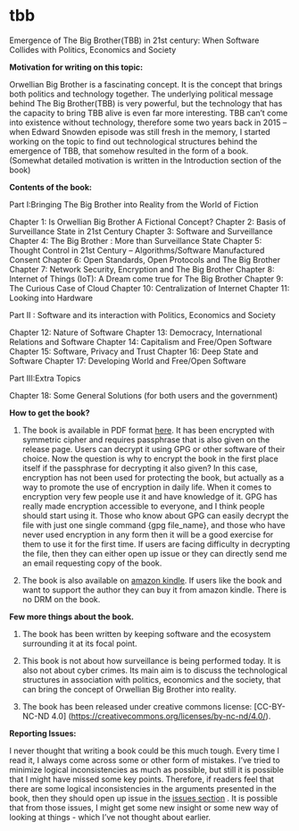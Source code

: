 # tbb

Emergence of The Big Brother(TBB) in 21st century: When Software Collides with Politics, Economics and Society


**Motivation for writing on this topic:**

Orwellian Big Brother is a fascinating concept. It is the concept that brings both politics and technology together. The underlying political message behind The Big Brother(TBB) is very powerful, but the technology that has the capacity to bring TBB alive is even far more interesting. TBB can’t come into existence without technology, therefore some two years back in 2015 – when Edward Snowden episode was still fresh in the memory, I started working on the topic to find out technological structures behind the emergence of TBB, that somehow resulted in the form of a book. (Somewhat detailed motivation is written in the Introduction section of the book)


**Contents of the book:**

Part I:Bringing The Big Brother into Reality from the World of Fiction

Chapter 1: Is Orwellian Big Brother A Fictional Concept?
Chapter 2: Basis of Surveillance State in 21st Century
Chapter 3: Software and Surveillance
Chapter 4: The Big Brother : More than Surveillance State
Chapter 5: Thought Control in 21st Century – Algorithms/Software Manufactured Consent
Chapter 6: Open Standards, Open Protocols and The Big Brother
Chapter 7: Network Security, Encryption and The Big Brother
Chapter 8: Internet of Things (IoT): A Dream come true for The Big Brother
Chapter 9: The Curious Case of Cloud
Chapter 10: Centralization of Internet
Chapter 11: Looking into Hardware

Part II : Software and its interaction with Politics, Economics and Society

Chapter 12: Nature of Software
Chapter 13: Democracy, International Relations and Software
Chapter 14: Capitalism and Free/Open Software
Chapter 15: Software, Privacy and Trust
Chapter 16: Deep State and Software
Chapter 17: Developing World and Free/Open Software

Part III:Extra Topics

Chapter 18: Some General Solutions (for both users and the government)


**How to get the book?**

1. The book is available in PDF format [here](https://github.com/mahanubhav/tbb/releases). It has been encrypted with symmetric cipher and requires passphrase that is also given on the release page. Users can decrypt it using GPG or other software of their choice. Now the question is why to encrypt the book in the first place itself if the passphrase for decrypting it also given? In this case, encryption has not been used for protecting the book, but actually as a way to promote the use of encryption in daily life. When it comes to encryption very few people use it and have knowledge of it. GPG has really made encryption accessible to everyone, and I think people should start using it. Those who know about GPG can easily decrypt the file with just one single command {gpg file_name}, and those who have never used encryption in any form then it will be a good exercise for them to use it for the first time.  If users are facing difficulty in decrypting the file, then they can either open up issue or they can directly send me an email requesting copy of the book. 

2. The book is also available on [amazon kindle](https://www.amazon.com/dp/B07548C2K1). If users like the book and want to support the author they can buy it from amazon kindle. There is no DRM on the book. 

**Few more things about the book.**

1. The book has been written by keeping software and the ecosystem surrounding it at its focal point. 

2. This book is not about how surveillance is being performed today. It is also not about cyber crimes. Its main aim is to discuss the technological structures in association with politics, economics and the society, that can bring the concept of Orwellian Big Brother into reality. 

3. The book has been released under creative commons license: [CC-BY-NC-ND 4.0] (https://creativecommons.org/licenses/by-nc-nd/4.0/). 


**Reporting Issues:**

I never thought that writing a book could be this much tough.  Every time I read it, I always come across some or other form of mistakes.  I’ve tried to minimize logical inconsistencies as much as possible, but still it is possible that I might have missed some key points. Therefore, if readers feel that there are some logical inconsistencies in the arguments presented in the book, then they should open up issue in the [issues section](https://github.com/mahanubhav/tbb/issues) . It is possible that from those issues, I might get some new insight or some new way of looking at things - which I’ve not thought about earlier.
